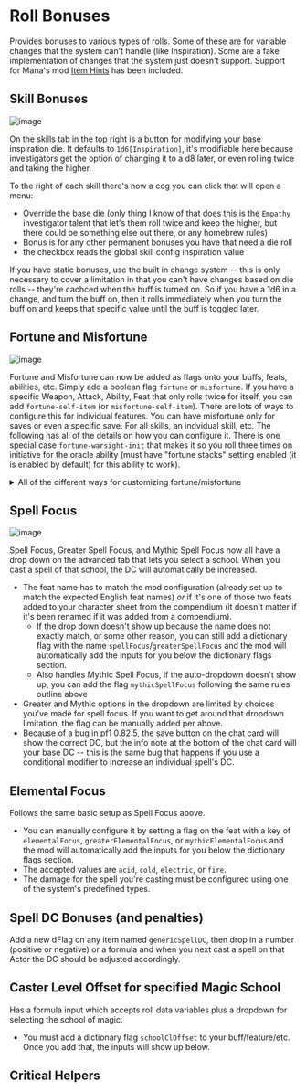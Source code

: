 # Roll Bonuses

Provides bonuses to various types of rolls. Some of these are for variable changes that the system can't handle (like Inspiration). Some are a fake implementation of changes that the system just doesn't support. Support for Mana's mod [Item Hints](https://gitlab.com/koboldworks/pf1/item-hints) has been included.

## Skill Bonuses
![image](https://user-images.githubusercontent.com/3664822/183241183-9f899996-6f2a-455a-a711-054039365d31.png)

On the skills tab in the top right is a button for modifying your base inspiration die. It defaults to `1d6[Inspiration]`, it's modifiable here because investigators get the option of changing it to a d8 later, or even rolling twice and taking the higher.

To the right of each skill there's now a cog you can click that will open a menu:

- Override the base die (only thing I know of that does this is the `Empathy` investigator talent that let's them roll twice and keep the higher, but there could be something else out there, or any homebrew rules)
- Bonus is for any other permanent bonuses you have that need a die roll
- the checkbox reads the global skill config inspiration value

If you have static bonuses, use the built in change system -- this is only necessary to cover a limitation in that you can't have changes based on die rolls -- they're cachced when the buff is turned on. So if you have a 1d6 in a change, and turn the buff on, then it rolls immediately when you turn the buff on and keeps that specific value until the buff is toggled later.

## Fortune and Misfortune
![image](https://github.com/dmrickey/ckl-foundry-modules/assets/3664822/66d2135b-27e4-44de-8098-f6a5ed4572df)

Fortune and Misfortune can now be added as flags onto your buffs, feats, abilities, etc. Simply add a boolean flag `fortune` or `misfortune`. If you have a specific Weapon, Attack, Ability, Feat that only rolls twice for itself, you can add `fortune-self-item` (or `misfortune-self-item`).  There are lots of ways to configure this for individual features. You can have misfortune only for saves or even a specific save. For all skills, an indvidual skill, etc. The following has all of the details on how you can configure it. There is one special case `fortune-warsight-init` that makes it so you roll three times on initiative for the oracle ability (must have "fortune stacks" setting enabled (it is enabled by default) for this ability to work).

<details>
  <summary>All of the different ways for customizing fortune/misfortune</summary>

    For brevity, I'll only list `fortune-`, but everything also applies to `misfortune-`.

    ### Everything
    * `fortune`

    ### Only for the Item that has the flag
    * `fortune-self-item`

    ### Ability Checks
    * `fortune-ability`
      * You can fortune a specific ability by appending its 3-letter abbreviation `fortune_ability_xxx`
      * e.g. `fortune-ability_str`

    ### Attacks
    * `fortune-attack`
      * `fortune-attack_melee` 
      * `fortune-attack_ranged`
    * attacks also use bab
    * if the action is configured as a Melee/Ranged Combat Maneuver, it will also use cmb

    ### Base Attack Bonus
    * `fortune-bab`

    ### Caster Level Checks
    * `fortune-cl`
      * `fortune-cl_primary`
      * `fortune-cl_secondary`
      * `fortune-cl_tertiary`
      * `fortune-cl_spelllike
      * can also use the class configured for the spell book e.g. `fortune-cl_druid`

    ### Combat Maneuver Checks
    * `fortune-cmb`
      * `fortune-cmb_melee`
      * `fortune-cmb_ranged`
        * melee/ranged only work for Actions configured as melee/ranged CMB, not for when rolling "CMB" directly off the character sheet because there's no way to tell if  that's for melee or one of the few ranged options
    * cmb also use bab

    ### Concentration Checks
    * `fortune-concentration`
      * `fortune-concentration_primary`
      * `fortune-concentration_secondary`
      * `fortune-concentration_tertiary`
      * `fortune-concentration_spelllike
      * can also use the class configured for the spell book e.g. `fortune-concentration_druid`

    ### Initiative Checks
    * `fortune-init`
    * `fortune-warsight-init`
      * special oracle ability that allows choosing one of the three dice (I will not let you choose a lower dice, I pick the highest, you can delay if you want)
      * must have the setting "fortune stacks" enabled

    ### Saving Throws
    * `fortune-save`
      * `fortune-save_fort`
      * `fortune-save_ref`
      * `fortune-save_will`

    ### Skill Checks
    * `fortune-skill`
      * You can fortune a specific ability by appending its 3-letter abbreviation `fortune_skill_xxx`
        * e.g. `fortune-skill_ken`
      * It will work with perform/craft/profession subskills
        * e.g. `fortune-skill_crf.subSkills.crf1
      * It will work with custom skills
        * e.g. `fortune-skill_theIdYouPutInTheInput
        * e.g. `fortune-skill_newSkill2

</details>

## Spell Focus
![image](https://user-images.githubusercontent.com/3664822/216522228-0968c234-3b89-47c0-b0e9-addf9accad34.png)

Spell Focus, Greater Spell Focus, and Mythic Spell Focus now all have a drop down on the advanced tab that lets you select a school. When you cast a spell of that school, the DC will automatically be increased.
- The feat name has to match the mod configuration (already set up to match the expected English feat names) _*or*_ if it's one of those two feats added to your character sheet from the compendium (it doesn't matter if it's been renamed if it was added from a compendium).
  - If the drop down doesn't show up because the name does not exactly match, or some other reason, you can still add a dictionary flag with the name `spellFocus`/`greaterSpellFocus` and the mod will automatically add the inputs for you below the dictionary flags section.
  - Also handles Mythic Spell Focus, if the auto-dropdown doesn't show up, you can add the flag `mythicSpellFocus` following the same rules outline above
- Greater and Mythic options in the dropdown are limited by choices you've made for spell focus. If you want to get around that dropdown limitation, the flag can be manually added per above.
- Because of a bug in pf1 0.82.5, the save button on the chat card will show the correct DC, but the info note at the bottom of the chat card will your base DC -- this is the same bug that happens if you use a conditional modifier to increase an individual spell's DC.

## Elemental Focus
Follows the same basic setup as Spell Focus above.
- You can manually configure it by setting a flag on the feat with a key of `elementalFocus`, `greaterElementalFocus`, or `mythicElementalFocus` and the mod will automatically add the inputs for you below the dictionary flags section.
- The accepted values are `acid`, `cold`, `electric`, or `fire`.
- The damage for the spell you're casting must be configured using one of the system's predefined types.

## Spell DC Bonuses (and penalties)
Add a new dFlag on any item named `genericSpellDC`, then drop in a number (positive or negative) or a formula and when you next cast a spell on that Actor the DC should be adjusted accordingly.

## Caster Level Offset for specified Magic School
Has a formula input which accepts roll data variables plus a dropdown for selecting the school of magic.
- You must add a dictionary flag `schoolClOffset` to your buff/feature/etc. Once you add that, the inputs will show up below.

## Critical Helpers
<image goes here>


